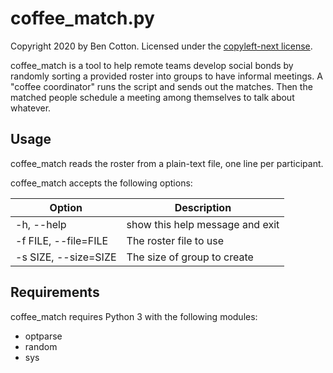 # coffee_match.py

Copyright 2020 by Ben Cotton.
Licensed under the [copyleft-next license](https://github.com/copyleft-next/copyleft-next/blob/v0.3.0/Releases/copyleft-next-0.3.0).

coffee_match is a tool to help remote teams develop social bonds by randomly
sorting a provided roster into groups to have informal meetings. A "coffee
coordinator" runs the script and sends out the matches. Then the matched people
schedule a meeting among themselves to talk about whatever.

## Usage

coffee_match reads the roster from a plain-text file, one line per participant.

coffee_match accepts the following options:

| Option | Description
| ------ | -----------
| -h, --help | show this help message and exit
|  -f FILE, --file=FILE | The roster file to use
| -s SIZE, --size=SIZE | The size of group to create

## Requirements

coffee_match requires Python 3 with the following modules:

* optparse
* random
* sys
